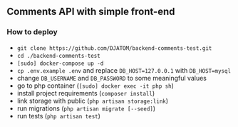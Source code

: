 ## Comments API with simple front-end
### How to deploy
* `git clone https://github.com/DJATOM/backend-comments-test.git`
* `cd ./backend-comments-test`
* `[sudo] docker-compose up -d`
* `cp .env.example .env` and replace `DB_HOST=127.0.0.1` with `DB_HOST=mysql`
* change `DB_USERNAME` and `DB_PASSWORD` to some meaningful values
* go to php container (`[sudo] docker exec -it php sh`)
* install project requirements (`composer install`)
* link storage with public (`php artisan storage:link`)
* run migrations (`php artisan migrate [--seed]`)
* run tests (`php artisan test`)
